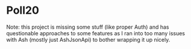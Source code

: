 # Poll20

Note: this project is missing some stuff (like proper Auth) and has questionable approaches to some features as I ran into too many issues with Ash (mostly just AshJsonApi) to bother wrapping it up nicely.